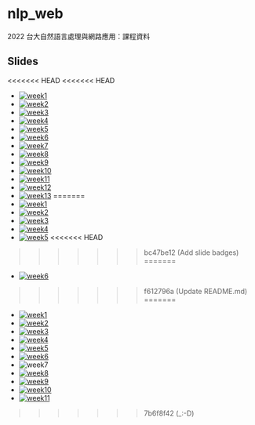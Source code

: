 <meta charset="UTF-8">

# nlp_web
2022 台大自然語言處理與網路應用：課程資料

## Slides

<<<<<<< HEAD
<<<<<<< HEAD
* [![week1  ](https://img.shields.io/badge/slides-week1-ff0000)](https://htmlpreview.github.io/?https://github.com/lopentu/nlp_web/blob/main/slides/week1.html)
* [![week2  ](https://img.shields.io/badge/slides-week2-c13e00)](https://htmlpreview.github.io/?https://github.com/lopentu/nlp_web/blob/main/slides/week2.html)
* [![week3  ](https://img.shields.io/badge/slides-week3-966900)](https://htmlpreview.github.io/?https://github.com/lopentu/nlp_web/blob/main/slides/week3.html)
* [![week4  ](https://img.shields.io/badge/slides-week4-728d00)](https://htmlpreview.github.io/?https://github.com/lopentu/nlp_web/blob/main/slides/week4.html)
* [![week5  ](https://img.shields.io/badge/slides-week5-54ab00)](https://htmlpreview.github.io/?https://github.com/lopentu/nlp_web/blob/main/slides/week5.html)
* [![week6  ](https://img.shields.io/badge/slides-week6-25da00)](https://htmlpreview.github.io/?https://github.com/lopentu/nlp_web/blob/main/slides/week6.html)
* [![week7  ](https://img.shields.io/badge/slides-week7-00f00f)](https://github.com/jeffeuxMartin/nlp_web)
* [![week8  ](https://img.shields.io/badge/slides-week8-00cb35)](https://htmlpreview.github.io/?https://github.com/lopentu/nlp_web/blob/main/slides/week8.html)
* [![week9  ](https://img.shields.io/badge/slides-week9-00a45c)](https://docs.google.com/viewer?url=https://github.com/lopentu/nlp_web/raw/main/slides/week9.pdf)
* [![week10](https://img.shields.io/badge/slides-week10-007b85)](https://docs.google.com/viewer?url=https://github.com/lopentu/nlp_web/raw/main/slides/week10.pdf)
* [![week11](https://img.shields.io/badge/slides-week11-00659b)](https://htmlpreview.github.io/?https://github.com/lopentu/nlp_web/blob/main/slides/week11.html)
* [![week12](https://img.shields.io/badge/slides-week12-0046b9)](https://hackmd.io/@howard-haowen/webapps/)
* [![week13](https://img.shields.io/badge/slides-week13-1f00e0)](https://htmlpreview.github.io/?https://github.com/lopentu/nlp_web/blob/main/slides/week13.html)
=======
* [![week1](https://img.shields.io/badge/slides-week1-ff0000)](https://htmlpreview.github.io/?https://github.com/lopentu/nlp_web/blob/main/slides/week1.html)
* [![week2](https://img.shields.io/badge/slides-week2-ff8800)](https://htmlpreview.github.io/?https://github.com/lopentu/nlp_web/blob/main/slides/week2.html)
* [![week3](https://img.shields.io/badge/slides-week3-ffff00)](https://htmlpreview.github.io/?https://github.com/lopentu/nlp_web/blob/main/slides/week3.html)
* [![week4](https://img.shields.io/badge/slides-week4-88ff00)](https://htmlpreview.github.io/?https://github.com/lopentu/nlp_web/blob/main/slides/week4.html)
* [![week5](https://img.shields.io/badge/slides-week5-00ff00)](https://htmlpreview.github.io/?https://github.com/lopentu/nlp_web/blob/main/slides/week5.html)
<<<<<<< HEAD
>>>>>>> bc47be12 (Add slide badges)
=======
* [![week6](https://img.shields.io/badge/slides-week6-00ff88)](https://htmlpreview.github.io/?https://github.com/lopentu/nlp_web/blob/main/slides/week6.html)
>>>>>>> f612796a (Update README.md)
=======
* [![week1  ](https://img.shields.io/badge/slides-week1-ff0000)](https://htmlpreview.github.io/?https://github.com/lopentu/nlp_web/blob/main/slides/week1.html)
* [![week2  ](https://img.shields.io/badge/slides-week2-ff8800)](https://htmlpreview.github.io/?https://github.com/lopentu/nlp_web/blob/main/slides/week2.html)
* [![week3  ](https://img.shields.io/badge/slides-week3-ffff00)](https://htmlpreview.github.io/?https://github.com/lopentu/nlp_web/blob/main/slides/week3.html)
* [![week4  ](https://img.shields.io/badge/slides-week4-d9ff00)](https://htmlpreview.github.io/?https://github.com/lopentu/nlp_web/blob/main/slides/week4.html)
* [![week5  ](https://img.shields.io/badge/slides-week5-00ff40)](https://htmlpreview.github.io/?https://github.com/lopentu/nlp_web/blob/main/slides/week5.html)
* [![week6  ](https://img.shields.io/badge/slides-week6-00ffdd)](https://htmlpreview.github.io/?https://github.com/lopentu/nlp_web/blob/main/slides/week6.html)
*  ![week7  ](https://img.shields.io/badge/slides-week7-00d9ff)
* [![week8  ](https://img.shields.io/badge/slides-week8-0000ff)](https://htmlpreview.github.io/?https://github.com/lopentu/nlp_web/blob/main/slides/week8.html)
* [![week9  ](https://img.shields.io/badge/slides-week9-6200ff)](https://docs.google.com/viewer?url=https://github.com/lopentu/nlp_web/raw/main/slides/week9.pdf)
* [![week10](https://img.shields.io/badge/slides-week10-bb00ff)](https://docs.google.com/viewer?url=https://github.com/lopentu/nlp_web/raw/main/slides/week10.pdf)
* [![week11](https://img.shields.io/badge/slides-week11-ff00b7)](https://htmlpreview.github.io/?https://github.com/lopentu/nlp_web/blob/main/slides/week11.html)
>>>>>>> 7b6f8f42 (_:-D)

